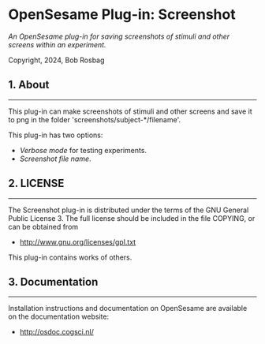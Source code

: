 OpenSesame Plug-in: Screenshot
==========

*An OpenSesame plug-in for saving screenshots of stimuli and other screens within an experiment.*  

Copyright, 2024, Bob Rosbag  


## 1. About
--------

This plug-in can make screenshots of stimuli and other screens and save it to png in the folder 'screenshots/subject-*/filename'. 

This plug-in has two options:

- *Verbose mode* for testing experiments.
- *Screenshot file name*.


## 2. LICENSE
----------

The Screenshot plug-in is distributed under the terms of the GNU General Public License 3.
The full license should be included in the file COPYING, or can be obtained from

- <http://www.gnu.org/licenses/gpl.txt>

This plug-in contains works of others.
  
  
## 3. Documentation
----------------

Installation instructions and documentation on OpenSesame are available on the documentation website:

- <http://osdoc.cogsci.nl/>
